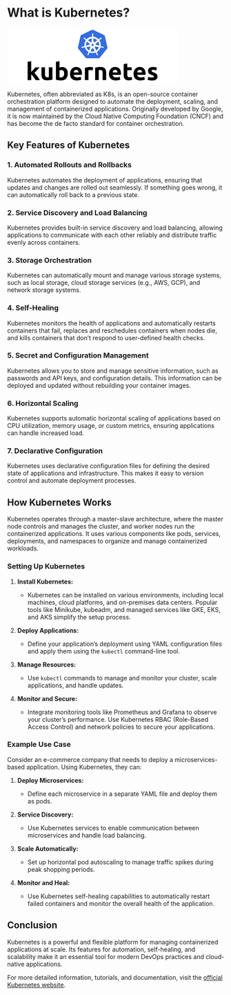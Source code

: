 # What is Kubernetes?

![Kubernetes Logo](../assets/kubernetes/kubernetes-logo.webp)

Kubernetes, often abbreviated as K8s, is an open-source container orchestration platform designed to automate the deployment, scaling, and management of containerized applications. Originally developed by Google, it is now maintained by the Cloud Native Computing Foundation (CNCF) and has become the de facto standard for container orchestration.

## Key Features of Kubernetes

### 1. **Automated Rollouts and Rollbacks**
Kubernetes automates the deployment of applications, ensuring that updates and changes are rolled out seamlessly. If something goes wrong, it can automatically roll back to a previous state.

### 2. **Service Discovery and Load Balancing**
Kubernetes provides built-in service discovery and load balancing, allowing applications to communicate with each other reliably and distribute traffic evenly across containers.

### 3. **Storage Orchestration**
Kubernetes can automatically mount and manage various storage systems, such as local storage, cloud storage services (e.g., AWS, GCP), and network storage systems.

### 4. **Self-Healing**
Kubernetes monitors the health of applications and automatically restarts containers that fail, replaces and reschedules containers when nodes die, and kills containers that don’t respond to user-defined health checks.

### 5. **Secret and Configuration Management**
Kubernetes allows you to store and manage sensitive information, such as passwords and API keys, and configuration details. This information can be deployed and updated without rebuilding your container images.

### 6. **Horizontal Scaling**
Kubernetes supports automatic horizontal scaling of applications based on CPU utilization, memory usage, or custom metrics, ensuring applications can handle increased load.

### 7. **Declarative Configuration**
Kubernetes uses declarative configuration files for defining the desired state of applications and infrastructure. This makes it easy to version control and automate deployment processes.

## How Kubernetes Works

Kubernetes operates through a master-slave architecture, where the master node controls and manages the cluster, and worker nodes run the containerized applications. It uses various components like pods, services, deployments, and namespaces to organize and manage containerized workloads.

### Setting Up Kubernetes

1. **Install Kubernetes:**
   - Kubernetes can be installed on various environments, including local machines, cloud platforms, and on-premises data centers. Popular tools like Minikube, kubeadm, and managed services like GKE, EKS, and AKS simplify the setup process.

2. **Deploy Applications:**
   - Define your application’s deployment using YAML configuration files and apply them using the `kubectl` command-line tool.

3. **Manage Resources:**
   - Use `kubectl` commands to manage and monitor your cluster, scale applications, and handle updates.

4. **Monitor and Secure:**
   - Integrate monitoring tools like Prometheus and Grafana to observe your cluster’s performance. Use Kubernetes RBAC (Role-Based Access Control) and network policies to secure your applications.

### Example Use Case

Consider an e-commerce company that needs to deploy a microservices-based application. Using Kubernetes, they can:

1. **Deploy Microservices:**
   - Define each microservice in a separate YAML file and deploy them as pods.

2. **Service Discovery:**
   - Use Kubernetes services to enable communication between microservices and handle load balancing.

3. **Scale Automatically:**
   - Set up horizontal pod autoscaling to manage traffic spikes during peak shopping periods.

4. **Monitor and Heal:**
   - Use Kubernetes self-healing capabilities to automatically restart failed containers and monitor the overall health of the application.

## Conclusion

Kubernetes is a powerful and flexible platform for managing containerized applications at scale. Its features for automation, self-healing, and scalability make it an essential tool for modern DevOps practices and cloud-native applications.

For more detailed information, tutorials, and documentation, visit the [official Kubernetes website](https://kubernetes.io/).
